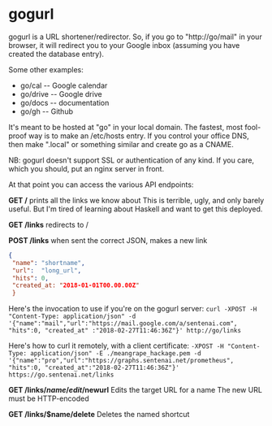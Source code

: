 # gogurl

gogurl is a URL shortener/redirector.
So, if you go to "http://go/mail" in your browser,
it will redirect you to your Google inbox (assuming
you have created the database entry).

Some other examples:
* go/cal -- Google calendar
* go/drive -- Google drive
* go/docs -- documentation
* go/gh -- Github

It's meant to be hosted at "go" in your local domain.
The fastest, most fool-proof way is to make an /etc/hosts entry.
If you control your office DNS, then make ".local" or something similar
and create go as a CNAME.

NB: gogurl doesn't support SSL or authentication of any kind. If you care,
which you should, put an nginx server in front.

At that point you can access the various API endpoints:

**GET /**
  prints all the links we know about
  This is terrible, ugly, and only barely useful.
  But I'm tired of learning about Haskell and want to
  get this deployed.

**GET /links**
  redirects to /

**POST /links**
  when sent the correct JSON, makes a new link
  ```json
  {
   "name": "shortname",
   "url":  "long_url",
   "hits": 0,
   "created_at: "2018-01-01T00.00.00Z"
   }
   ```

Here's the invocation to use if you're on the gogurl server:
   `curl -XPOST -H "Content-Type: application/json" -d '{"name":"mail","url":"https://mail.google.com/a/sentenai.com", "hits":0, "created_at"
:"2018-02-27T11:46:36Z"}' http://go/links`

Here's how to curl it remotely, with a client certificate:
   `-XPOST -H "Content-Type: application/json" -E ./meangrape_hackage.pem -d
   '{"name":"pro","url":"https://graphs.sentenai.net/prometheus", "hits":0,
   "created_at":"2018-02-27T11:46:36Z"}' https://go.sentenai.net/links`

**GET /links/$name/edit/$newurl**
  Edits the target URL for a name
  The new URL must be HTTP-encoded

**GET /links/$name/delete**
  Deletes the named shortcut
